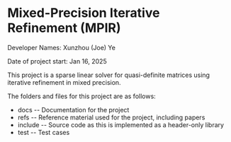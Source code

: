 # Mixed-Precision Iterative Refinement (MPIR)

Developer Names: Xunzhou (Joe) Ye

Date of project start: Jan 16, 2025

This project is a sparse linear solver for quasi-definite matrices using
iterative refinement in mixed precision.

The folders and files for this project are as follows:

- docs -- Documentation for the project
- refs -- Reference material used for the project, including papers
- include -- Source code as this is implemented as a header-only library
- test -- Test cases
